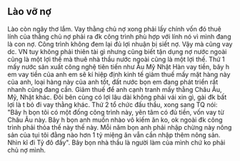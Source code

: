 
## Lào vỡ nợ

Lào còn ngây thơ lắm. Vay thằng chủ nợ xong phải lấy chính vốn đó thuê lính của thằng chủ nợ phải ra đk công trình phù hợp với lính nó vì mình đang là con nợ. Công trình không đem lại đủ lợi nhuận bị siết nợ. Vậy mà cũng vay dc.
VN tuy không phải thiên tài gì nhưng cũng biết tận dụng nợ nước ngoài cũng là một lợi thế mà thuê nhà thầu nước ngoài cũng là một lợi thế. 
Thứ 1 mấy nước sản xuất công nghệ tiên tiến như Âu Mỹ Nhật Hàn vay tiền, bây h em vay tiền của anh em sẽ kí hiệp định kinh tế giảm thuế mấy mặt hàng này của anh, loại hàng này của anh tốt, đất nước bọn em đang phát triển rất nhanh cũng đang cần. Giảm thuế để anh cạnh tranh mấy thằng Châu Âu, Mỹ, Nhật khác. Đôi bên cùng có lợi lâu dài không phải vái xin gì, gài đk bất lợi là t bỏ đi vay thằng khác.
Thứ 2 tổ chức đấu thầu, xong sang TQ nói: 
"Bây h bọn tôi có một đống công trình này, yên tâm có đủ tiền, vốn vay từ Châu Âu này. Bây h bọn anh muốn nhào vô kiếm ăn ko, ok ngoài đk công trình phải thỏa thế này thế này. Mỗi năm  bọn anh phải nhập chừng này nông sản của tụi tôi đằng nào hơn 1 tỷ miệng ăn vẫn cần nhập thêm nông sản. Nhìn kĩ đi Tỷ đô đấy". 
Bây bọn nhà thầu là người làm của mình chứ ko phải chủ nợ mình.